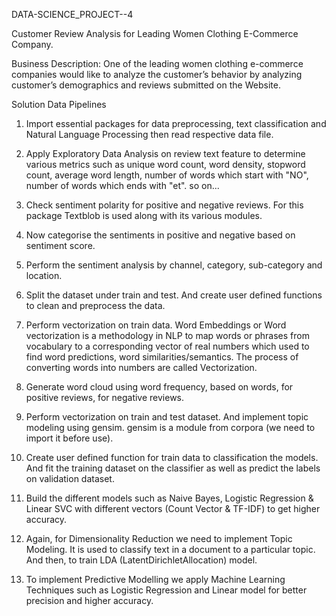 DATA-SCIENCE_PROJECT--4

Customer Review Analysis for Leading Women Clothing E-Commerce Company.

Business Description: One of the leading women clothing e-commerce companies would like to analyze the customer’s behavior by analyzing customer’s demographics and reviews submitted on the Website.

Solution Data Pipelines
1)  Import essential packages for data preprocessing, text classification and Natural Language Processing then read respective data file.

2)  Apply Exploratory Data Analysis on review text feature to determine various metrics such as unique word count, word density, stopword count, average word length, number of words which start with "NO", number of words which ends with "et". so on...
  
3)  Check sentiment polarity for positive and negative reviews. For this package Textblob is used along with its various modules.

4)  Now categorise the sentiments in positive and negative based on sentiment score.

5)  Perform the sentiment analysis by channel, category, sub-category and location.

6)  Split the dataset under train and test. And create user defined functions to clean and preprocess the data.

7)  Perform vectorization on train data. Word Embeddings or Word vectorization is a methodology in NLP to map words or phrases from vocabulary to a corresponding vector of real numbers which used to find word predictions, word similarities/semantics. The process of converting words into numbers are called Vectorization. 

8)  Generate word cloud using word frequency, based on words, for positive reviews, for negative reviews.

9)  Perform vectorization on train and test dataset. And implement topic modeling using gensim. gensim is a module from corpora (we need to import it before use).

10)  Create user defined function for train data to classification the models. And fit the training dataset on the classifier as well as predict the labels on validation dataset.

11)  Build the different models such as Naive Bayes, Logistic Regression & Linear SVC with different vectors (Count Vector & TF-IDF) to get higher accuracy.

12)  Again, for Dimensionality Reduction we need to implement Topic Modeling. It is used to classify text in a document to a particular topic. And then, to train LDA (LatentDirichletAllocation) model.

13) To implement Predictive Modelling we apply Machine Learning Techniques such as Logistic Regression and Linear model for better precision and higher accuracy.
